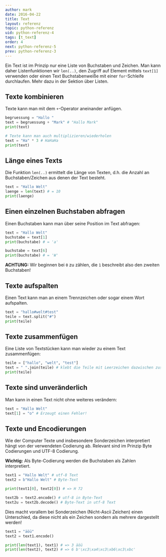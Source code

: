 ```yaml
---
author: mark
date: 2016-04-22
title: Text
layout: referenz
topic: python-referenz
uid: python-referenz-4
tags: [t_text]
order: 4
next: python-referenz-5
prev: python-referenz-3
---
```


Ein Text ist im Prinzip nur eine Liste von Buchstaben und Zeichen.
Man kann daher Listenfunktionen wir `len(..)`, den Zugriff auf Element
mittels `text[1]` verwenden oder einen Text Buchstabenweiße mit einer `for`-Schleife durchlaufen. Mehr dazu in der Sektion über Listen.

## Texte kombinieren
Texte kann man mit dem `+`-Operator aneinander anfügen.

```python
begruessung = "Hallo "
text = begruessung + "Mark" # "Hallo Mark"
print(text)

# Texte kann man auch multiplizieren/wiederholen
text = "Ha" * 3 # HaHaHa
print(text)
```

## Länge eines Texts
Die Funktion `len(..)` ermittelt die Länge von Texten, d.h. die Anzahl an Buchstaben/Zeichen aus denen der Text besteht.

```python
text = "Hallo Welt"
laenge = len(text) # = 10
print(laenge)
```

## Einen einzelnen Buchstaben abfragen
Einen Buchstaben kann man über seine Position im Text abfragen:

```python
text = "Hallo Welt"
buchstabe = text[1]
print(buchstabe) # = 'a'

buchstabe = text[6]
print(buchstabe) # = 'W'
```

**ACHTUNG:** Wir beginnen bei `0` zu zählen, die `1` beschreibt also den zweiten Buchstaben!

## Texte aufspalten
Einen Text kann man an einem Trennzeichen oder sogar einem Wort aufspalten.

```python
text = "hallo#welt#test"
teile = text.split("#")
print(teile)
```

## Texte zusammenfügen

Eine Liste von Textstücken kann man wieder zu einem Text zusammenfügen:

```python
teile = ["hallo", "welt", "test"]
text = " ".join(teile) # klebt die Teile mit Leerzeichen dazwischen zusammen
print(teile)
```

## Texte sind unveränderlich

Man kann in einen Text nicht ohne weiteres verändern:

```python
text = "Hallo Welt"
text[1] = "o" # Erzeugt einen Fehler!
```

## Texte und Encodierungen

Wie der Computer Texte und insbesondere Sonderzeichen interpretiert hängt von der verwendeten Codierung ab.
Relevant sind im Prinzip Byte Codierungen und UTF-8 Codierung.

**Wichtig:** Als Byte-Codierung werden die Buchstaben als Zahlen interpretiert.

```python
text1 = "Hallo Welt" # utf-8 Text
text2 = b"Hallo Welt" # Byte-Text

print(text1[0], text2[0]) # => H 72

text2b = text2.encode() # utf-8 in Byte-Text
text2u = text2b.decode() # Byte-Text in utf-8 Text
```

Dies macht vorallem bei Sonderzeichen (Nicht-Ascii Zeichen) einen Unterschied, da diese nicht als ein Zeichen sondern als mehrere dargestellt werden!

```python
text1 = "äöü"
text2 = text1.encode()

print(len(text1), text1) # => 3 äöü
print(len(text2), text2) # => 6 b'\xc3\xa4\xc3\xb6\xc3\xbc'
```